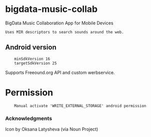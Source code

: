 # bigdata-music-collab
BigData Music Collaboration App for Mobile Devices

    Uses MIR descriptors to search sounds around the web.

## Android version
        minSdkVersion 16
        targetSdkVersion 25

Supports Freeound.org API and custom werbservice.

# Permission

        Manual activate 'WRITE_EXTERNAL_STORAGE' android permission

### Acknowledgments
Icon by Oksana Latysheva (vía Noun Project)
